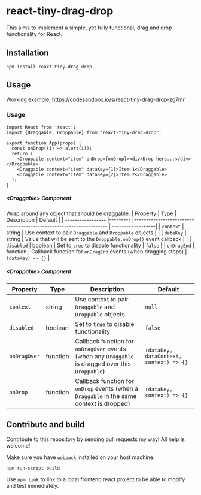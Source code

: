 # react-tiny-drag-drop

This aims to implement a simple, yet fully functional, drag and drop functionality for React.

## Installation
```
npm install react-tiny-drag-drop
```
## Usage

Working example: https://codesandbox.io/s/react-tiny-drag-drop-zg7mr

### Usage
```
import React from 'react';
import {Draggable, Droppable} from "react-tiny-drag-drop";

export function App(props) {
  const onDrop((i) => alert(i));
  return (
    <Droppable context="item" onDrop={onDrop}><div>Drop here...</div></Droppable>
    <Draggable context="item" dataKey={1}>Item 1</Draggable>
    <Draggable context="item" dataKey={2}>Item 2</Draggable>
  );    
}
```

##### \<Draggable\> Component
Wrap around any object that should be draggable.
| Property          | Type     | Description                                                        | Default           |
| ----------------- |--------- |------------------------------------------------------------------- | ------------------|
| `context`         | string   | Use context to pair `Draggable` and `Droppable` objects            |                   |
| `dataKey`         | string   | Value that will be sent to the `Droppable.onDrop()` event callback |                   |
| `disabled`        | boolean  | Set to `true` to disable functionality                             | `false`           |
| `onDragEnd`       | function | Callback function for `onDragEnd` events (when dragging stops)     | `(dataKey) => {}` |

##### \<Droppable\> Component
| Property          | Type     | Description                                                                                          | Default
| ----------------- |--------- |----------------------------------------------------------------------------------------------------- | ---
| `context`         | string   | Use context to pair `Draggable` and `Droppable` objects                                              | `null`
| `disabled`        | boolean  | Set to `true` to disable functionality                                                               | `false`
| `onDragOver`      | function | Callback function for `onDragOver` events (when any `Draggable` is dragged over this `Droppable`)    | `(dataKey, dataContext, context) => {}`
| `onDrop`          | function | Callback function for `onDrop` events (when a `Draggable` in the same context is dropped)            | `(dataKey, context) => {}`

## Contribute and build
Contribute to this repository by sending pull requests my way! All help is welcome!

Make sure you have `webpack` installed on your host machine.
```
npm run-script build
```
Use `npm link` to link to a local frontend react project to be able to modify and test immediately.
